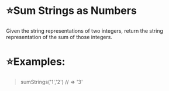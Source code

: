 # :star:Sum Strings as Numbers

Given the string representations of two integers, return the string representation of the sum of those integers.

# :star:Examples:

> sumStrings('1','2') // => '3'




